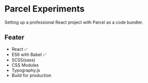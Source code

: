 # Parcel Experiments

Setting up a professional React project with Parcel as a code bundler.

## Feater

- React ✅
- ES6 with Babel ✅
- SCSS(sass)
- CSS Modules
- Typography.js
- Build for production